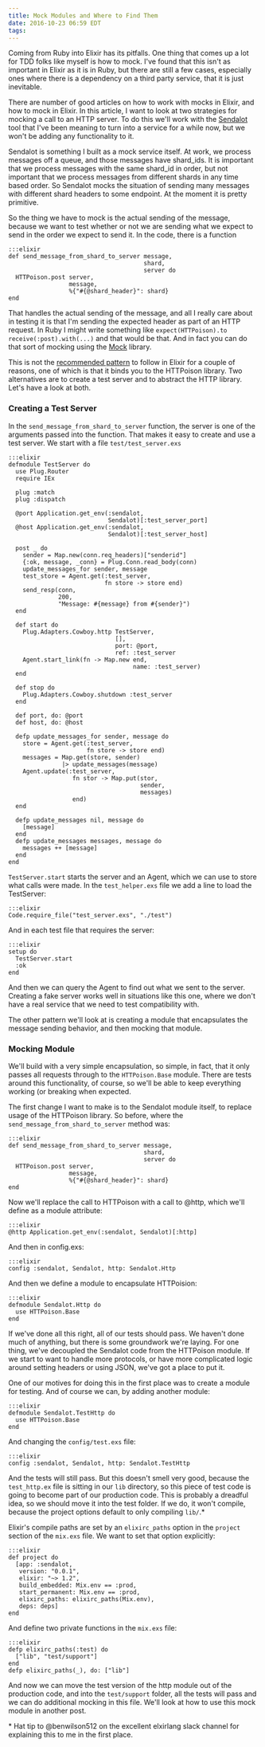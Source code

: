 ```yaml
---
title: Mock Modules and Where to Find Them
date: 2016-10-23 06:59 EDT
tags:
---
```


Coming from Ruby into Elixir has its pitfalls. One thing that comes up a lot for TDD folks like myself is how to mock. I've found that this isn't as important in Elixir as it is in Ruby, but there are still a few cases, especially ones where there is a dependency on a third party service, that it is just inevitable. 

There are number of good articles on how to work with mocks in Elixir, and how to mock in Elixir. In this article, I want to look at two strategies for mocking a call to an HTTP server. To do this we'll work with the [Sendalot](https://github.com/philosodad/sendalot) tool that I've been meaning to turn into a service for a while now, but we won't be adding any functionality to it.

Sendalot is something I built as a mock service itself. At work, we process messages off a queue, and those messages have shard\_ids. It is important that we process messages with the same shard\_id in order, but not important that we process messages from different shards in any time based order. So Sendalot mocks the situation of sending many messages with different shard headers to some endpoint. At the moment it is pretty primitive.

So the thing we have to mock is the actual sending of the message, because we want to test whether or not we are sending what we expect to send in the order we expect to send it. In the code, there is a function

    :::elixir
    def send_message_from_shard_to_server message,
                                          shard,
                                          server do
      HTTPoison.post server,
                     message,
                     %{"#{@shard_header}": shard}
    end      

That handles the actual sending of the message, and all I really care about in testing it is that I'm sending the expected header as part of an HTTP request. In Ruby I might write something like `expect(HTTPoison).to receive(:post).with(...)` and that would be that. And in fact you can do that sort of mocking using the [Mock](https://hex.pm/packages/mock) library.

This is not the [recommended pattern](http://blog.plataformatec.com.br/2015/10/mocks-and-explicit-contracts/) to follow in Elixir for a couple of reasons, one of which is that it binds you to the HTTPoison library. Two alternatives are to create a test server and to abstract the HTTP library. Let's have a look at both.

### Creating a Test Server

In the `send_message_from_shard_to_server` function, the server is one of the arguments passed into the function. That makes it easy to create and use a test server. We start with a file `test/test_server.exs` 

    :::elixir
    defmodule TestServer do
      use Plug.Router
      require IEx

      plug :match
      plug :dispatch

      @port Application.get_env(:sendalot,
                                Sendalot)[:test_server_port]
      @host Application.get_env(:sendalot,
                                Sendalot)[:test_server_host]

      post _ do
        sender = Map.new(conn.req_headers)["senderid"]
        {:ok, message, _conn} = Plug.Conn.read_body(conn)
        update_messages_for sender, message
        test_store = Agent.get(:test_server, 
                               fn store -> store end)
        send_resp(conn,
                  200,
                  "Message: #{message} from #{sender}")
      end

      def start do
        Plug.Adapters.Cowboy.http TestServer, 
                                  [],
                                  port: @port,
                                  ref: :test_server
        Agent.start_link(fn -> Map.new end,
                                       name: :test_server)
      end

      def stop do
        Plug.Adapters.Cowboy.shutdown :test_server
      end

      def port, do: @port
      def host, do: @host
      
      defp update_messages_for sender, message do
        store = Agent.get(:test_server,
                          fn store -> store end)
        messages = Map.get(store, sender)
                   |> update_messages(message)
        Agent.update(:test_server,
                      fn stor -> Map.put(stor,
                                         sender,
                                         messages) 
                      end)
      end

      defp update_messages nil, message do
        [message]
      end
      defp update_messages messages, message do
        messages ++ [message]
      end
    end
     
`TestServer.start` starts the server and an Agent, which we can use to store what calls were made. In the `test_helper.exs` file we add a line to load the TestServer:

    :::elixir
    Code.require_file("test_server.exs", "./test")

And in each test file that requires the server:

    :::elixir
    setup do
      TestServer.start
      :ok
    end
    
And then we can query the Agent to find out what we sent to the server. Creating a fake server works well in situations like this one, where we don't have a real service that we need to test compatibility with.

The other pattern we'll look at is creating a module that encapsulates the message sending behavior, and then mocking that module.

### Mocking Module

We'll build with a very simple encapsulation, so simple, in fact, that it only passes all requests through to the `HTTPoison.Base` module. There are tests around this functionality, of course, so we'll be able to keep everything working (or breaking when expected.

The first change I want to make is to the Sendalot module itself, to replace usage of the HTTPoison library. So before, where the `send_message_from_shard_to_server` method was:

    :::elixir  
    def send_message_from_shard_to_server message,
                                          shard, 
                                          server do
      HTTPoison.post server,
                     message,
                     %{"#{@shard_header}": shard}
    end 

Now we'll replace the call to HTTPoison with a call to @http, which we'll define as a module attribute:

    :::elixir
    @http Application.get_env(:sendalot, Sendalot)[:http]

And then in config.exs:

    :::elixir
    config :sendalot, Sendalot, http: Sendalot.Http

And then we define a module to encapsulate HTTPoision:

    :::elixir
    defmodule Sendalot.Http do
      use HTTPoison.Base
    end

If we've done all this right, all of our tests should pass. We haven't done much of anything, but there is some groundwork we're laying. For one thing, we've decoupled the Sendalot code from the HTTPoison module. If we start to want to handle more protocols, or have more complicated logic around setting headers or using JSON, we've got a place to put it.

One of our motives for doing this in the first place was to create a module for testing. And of course we can, by adding another module:

    :::elixir
    defmodule Sendalot.TestHttp do
      use HTTPoison.Base
    end

And changing the `config/test.exs` file:

    :::elixir
    config :sendalot, Sendalot, http: Sendalot.TestHttp

And the tests will still pass. But this doesn't smell very good, because the `test_http.ex` file is sitting in our `lib` directory, so this piece of test code is going to become part of our production code. This is probably a dreadful idea, so we should move it into the test folder. If we do, it won't compile, because the project options default to only compiling `lib/`.\* 

Elixir's compile paths are set by an `elixirc_paths` option in the `project` section of the `mix.exs` file. We want to set that option explicitly:

    :::elixir
    def project do
      [app: :sendalot,
       version: "0.0.1",
       elixir: "~> 1.2",
       build_embedded: Mix.env == :prod,
       start_permanent: Mix.env == :prod,
       elixirc_paths: elixirc_paths(Mix.env),
       deps: deps]
    end

And define two private functions in the `mix.exs` file:

    :::elixir
    defp elixirc_paths(:test) do
      ["lib", "test/support"]
    end
    defp elixirc_paths(_), do: ["lib"]

And now we can move the test version of the http module out of the production code, and into the `test/support` folder, all the tests will pass and we can do additional mocking in this file. We'll look at how to use this mock module in another post.

\* Hat tip to @benwilson512 on the excellent elxirlang slack channel for explaining this to me in the first place.
